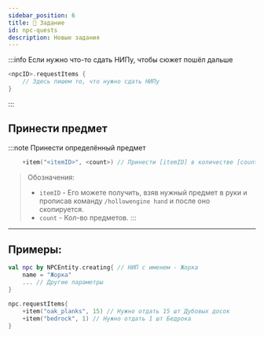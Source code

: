 ```yaml
---
sidebar_position: 6
title: 📃 Задание
id: npc-quests
description: Новые задания
---
```


:::info Если нужно что-то сдать НИПу, чтобы сюжет пошёл дальше
```kts
<npcID>.requestItems {
    // Здесь пишем то, что нужно сдать НИПу
}
```
:::

## Принести предмет

:::note Принести определённый предмет
```kts
    +item("<itemID>", <count>) // Принести [itemID] в количестве [count]
```
> Обозначения:
> - `itemID` - Его можете получить, взяв нужный предмет в руки и прописав команду `/hollowengine hand` и после оно скопируется.
> - `count` - Кол-во предметов.
:::

---

## Примеры:
```kts
val npc by NPCEntity.creating{ // НИП с именем - Жорка
    name = "Жорка"
    ... // Другие параметры
}

npc.requestItems{
    +item("oak_planks", 15) // Нужно отдать 15 шт Дубовых досок
    +item("bedrock", 1) // Нужно отдать 1 шт Бедрока
}
```
